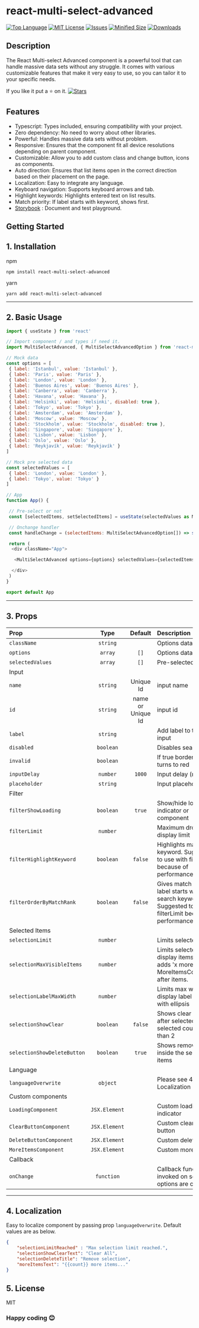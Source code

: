 # react-multi-select-advanced

[![Top Language](https://img.shields.io/github/languages/top/senerdude/react-multi-select-advanced)](https://github.com/senerdude/react-multi-select-advanced) [![MIT License](https://img.shields.io/github/license/senerdude/react-multi-select-advanced)](https://github.com/senerdude/react-multi-select-advanced) [![Issues](https://img.shields.io/github/issues-raw/senerdude/react-multi-select-advanced)](https://github.com/senerdude/react-multi-select-advanced/issues) [![Minified Size](https://img.shields.io/bundlephobia/min/react-multi-select-advanced)](https://www.npmjs.com/package/react-multi-select-advanced) [![Downloads](https://img.shields.io/npm/dt/react-multi-select-advanced)](https://www.npmjs.com/package/react-multi-select-advanced)

## Description   

The React Multi-select Advanced component is a powerful tool that can handle massive data sets without any struggle.
It comes with various customizable features that make it very easy to use, so you can tailor it to your specific needs.

If you like it put a ⭐ on it. [![Stars](https://img.shields.io/github/stars/senerdude?style=social)](https://github.com/senerdude/react-multi-select-advanced)

## Features

- Typescript: Types included, ensuring compatibility with your project.
- Zero dependency: No need to worry about other libraries.
- Powerful: Handles massive data sets without problem.
- Responsive: Ensures that the component fit all device resolutions depending on parent component.
- Customizable: Allow you to add custom class and change button, icons as components.
- Auto direction: Ensures that list items open in the correct direction based on their placement on the page.
- Localization: Easy to integrate any language.
- Keyboard navigation: Supports keyboard arrows and tab.
- Highlight keywords: Highlights entered text on list results.
- Match priority: If label starts with keyword, shows first.
- [Storybook](https://lifetoweb.com/react-multi-select-advanced/) : Document and test playground.

## Getting Started 

## 1. Installation

npm
```
npm install react-multi-select-advanced
```

yarn
```
yarn add react-multi-select-advanced
```

----

## 2. Basic Usage

```js
import { useState } from 'react'

// Import component / and types if need it.
import MultiSelectAdvanced, { MultiSelectAdvancedOption } from 'react-multi-select-advanced'

// Mock data
const options = [
 { label: 'Istanbul', value: 'Istanbul' },
 { label: 'Paris', value: 'Paris' },
 { label: 'London', value: 'London' },
 { label: 'Buenos Aires', value: 'Buenos Aires' },
 { label: 'Canberra', value: 'Canberra' },
 { label: 'Havana', value: 'Havana' },
 { label: 'Helsinki', value: 'Helsinki', disabled: true },
 { label: 'Tokyo', value: 'Tokyo' },
 { label: 'Amsterdam', value: 'Amsterdam' },
 { label: 'Moscow', value: 'Moscow' },
 { label: 'Stockholm', value: 'Stockholm', disabled: true },
 { label: 'Singapore', value: 'Singapore' },
 { label: 'Lisbon', value: 'Lisbon' },
 { label: 'Oslo', value: 'Oslo' },
 { label: 'Reykjavík', value: 'Reykjavík' }
]

// Mock pre selected data
const selectedValues = [
 { label: 'London', value: 'London' },
 { label: 'Tokyo', value: 'Tokyo' }
]

// App
function App() {

 // Pre-select or not
 const [selectedItems, setSelectedItems] = useState(selectedValues as MultiSelectAdvancedOption[])

 // Onchange handler
 const handleChange = (selectedItems: MultiSelectAdvancedOption[]) => setSelectedItems(selectedItems)

 return (
  <div className="App">

   <MultiSelectAdvanced options={options} selectedValues={selectedItems} onChange={handleChange} />

  </div>
 )
}

export default App
```

----

## 3. Props

| Prop  | Type  | Default | Description |
|:--------- | :---: | :---:   |:----  |
| `className` | `string` |  | Options data
| `options` | `array` | `[]` | Options data
| `selectedValues` | `array` | `[]` | Pre-selected options
| Input
| `name` | `string` | Unique Id | input name
| `id` | `string` | name or Unique Id | input id
| `label` | `string` |  | Add label to top of input
| `disabled` | `boolean` |  | Disables search input
| `invalid` | `boolean` |  | If true border color turns to red
| `inputDelay` | `number` | `1000` | Input delay (ms)
| `placeholder` | `string` |  | Input placeholder
| Filter
| `filterShowLoading` | `boolean` | `true` | Show/hide loading indicator or component
| `filterLimit` | `number` | | Maximum dropdown display limit
| `filterHighlightKeyword` | `boolean` | `false` | Highlights matching keyword. Suggested to use with filterLimit because of performance.
| `filterOrderByMatchRank` | `boolean` | `false` | Gives match score if label starts with search keyword. Suggested to use with filterLimit because of performance.
| Selected Items
| `selectionLimit` | `number` |  | Limits selected items
| `selectionMaxVisibleItems` | `number` |  | Limits selected display items and adds 'x more..' or MoreItemsComponent after items.
| `selectionLabelMaxWidth` | `number` | | Limits max width of display label and wrap with ellipsis
| `selectionShowClear` | `boolean` | `false` | Shows clear all button after selected items if selected count more than 2
| `selectionShowDeleteButton` | `boolean` | `true` | Shows remove button inside the selected items
| Language
| `languageOverwrite` | `object` | | Please see 4. Localization
| Custom components 
| `LoadingComponent` | `JSX.Element` | | Custom loading indicator
| `ClearButtonComponent` | `JSX.Element` | | Custom clear all button
| `DeleteButtonComponent` | `JSX.Element` | | Custom delete button
| `MoreItemsComponent` | `JSX.Element` | | Custom more items
| Callback
| `onChange` | `function` |  | Callback function will invoked on selected options are changed.
----

## 4. Localization

Easy to localize component by passing prop `languageOverwrite`. Default values are as below.

```json
{
	"selectionLimitReached" : "Max selection limit reached.", 
	"selectionShowClearText": "Clear All", 
	"selectionDeleteTitle": "Remove selection", 
	"moreItemsText": "{{count}} more items..." 
}
```

## 5. License

MIT

### Happy coding 😊
